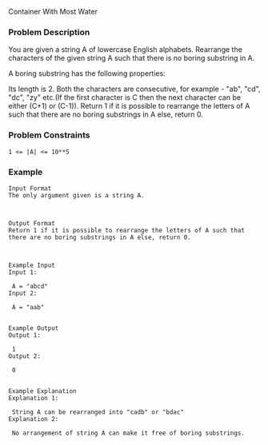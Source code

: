 Container With Most Water

### Problem Description

You are given a string A of lowercase English alphabets. Rearrange the characters of the given string A such that there is no boring substring in A.

A boring substring has the following properties:

Its length is 2.
Both the characters are consecutive, for example - "ab", "cd", "dc", "zy" etc.(If the first character is C then the next character can be either (C+1) or (C-1)).
Return 1 if it is possible to rearrange the letters of A such that there are no boring substrings in A else, return 0.

### Problem Constraints

```
1 <= |A| <= 10**5
```

### Example

```
Input Format
The only argument given is a string A.



Output Format
Return 1 if it is possible to rearrange the letters of A such that there are no boring substrings in A else, return 0.



Example Input
Input 1:

 A = "abcd"
Input 2:

 A = "aab"


Example Output
Output 1:

 1
Output 2:

 0


Example Explanation
Explanation 1:

 String A can be rearranged into "cadb" or "bdac"
Explanation 2:

 No arrangement of string A can make it free of boring substrings.


```
